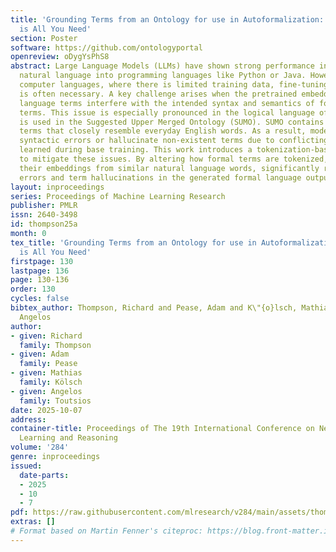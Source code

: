 ```yaml
---
title: 'Grounding Terms from an Ontology for use in Autoformalization: Tokenization
  is All You Need'
section: Poster
software: https://github.com/ontologyportal
openreview: oDygYsPhS8
abstract: Large Language Models (LLMs) have shown strong performance in translating
  natural language into programming languages like Python or Java. However, for niche
  computer languages, where there is limited training data, fine-tuning a base model
  is often necessary. A key challenge arises when the pretrained embeddings of natural
  language terms interfere with the intended syntax and semantics of formal language
  terms. This issue is especially pronounced in the logical language of SUO-KIF, which
  is used in the Suggested Upper Merged Ontology (SUMO). SUMO contains thousands of
  terms that closely resemble everyday English words. As a result, models often produce
  syntactic errors or hallucinate non-existent terms due to conflicting embeddings
  learned during base training. This work introduces a tokenization-based technique
  to mitigate these issues. By altering how formal terms are tokenized, we can decouple
  their embeddings from similar natural language words, significantly reducing syntax
  errors and term hallucinations in the generated formal language output.
layout: inproceedings
series: Proceedings of Machine Learning Research
publisher: PMLR
issn: 2640-3498
id: thompson25a
month: 0
tex_title: 'Grounding Terms from an Ontology for use in Autoformalization: Tokenization
  is All You Need'
firstpage: 130
lastpage: 136
page: 130-136
order: 130
cycles: false
bibtex_author: Thompson, Richard and Pease, Adam and K\"{o}lsch, Mathias and Toutsios,
  Angelos
author:
- given: Richard
  family: Thompson
- given: Adam
  family: Pease
- given: Mathias
  family: Kölsch
- given: Angelos
  family: Toutsios
date: 2025-10-07
address:
container-title: Proceedings of The 19th International Conference on Neurosymbolic
  Learning and Reasoning
volume: '284'
genre: inproceedings
issued:
  date-parts:
  - 2025
  - 10
  - 7
pdf: https://raw.githubusercontent.com/mlresearch/v284/main/assets/thompson25a/thompson25a.pdf
extras: []
# Format based on Martin Fenner's citeproc: https://blog.front-matter.io/posts/citeproc-yaml-for-bibliographies/
---
```

